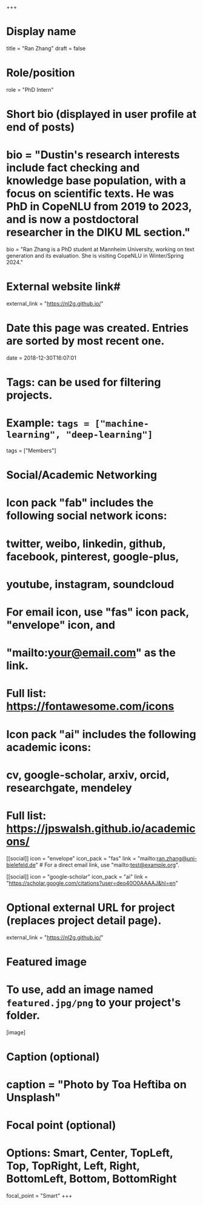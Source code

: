+++
# Display name
title = "Ran Zhang"
draft = false

# Role/position
role = "PhD Intern"

# Short bio (displayed in user profile at end of posts)
# bio = "Dustin's research interests include fact checking and knowledge base population, with a focus on scientific texts. He was PhD in CopeNLU from 2019 to 2023, and is now a postdoctoral researcher in the DIKU ML section."
bio = "Ran Zhang is a PhD student at Mannheim University, working on text generation and its evaluation. She is visiting CopeNLU in Winter/Spring 2024."

# External website link#
external_link = "https://nl2g.github.io/"

# Date this page was created. Entries are sorted by most recent one.
date = 2018-12-30T16:07:01

# Tags: can be used for filtering projects.
# Example: `tags = ["machine-learning", "deep-learning"]`
tags = ["Members"]

# Social/Academic Networking
#
# Icon pack "fab" includes the following social network icons:
#
#   twitter, weibo, linkedin, github, facebook, pinterest, google-plus,
#   youtube, instagram, soundcloud
#
#   For email icon, use "fas" icon pack, "envelope" icon, and
#   "mailto:your@email.com" as the link.
#
#   Full list: https://fontawesome.com/icons
#
# Icon pack "ai" includes the following academic icons:
#
#   cv, google-scholar, arxiv, orcid, researchgate, mendeley
#
#   Full list: https://jpswalsh.github.io/academicons/

[[social]]
icon = "envelope"
icon_pack = "fas"
link = "mailto:ran.zhang@uni-bielefeld.de"  # For a direct email link, use "mailto:test@example.org".

[[social]]
icon = "google-scholar"
icon_pack = "ai"
link = "https://scholar.google.com/citations?user=deo40O0AAAAJ&hl=en"



# Optional external URL for project (replaces project detail page).
external_link = "https://nl2g.github.io/"

# Featured image
# To use, add an image named `featured.jpg/png` to your project's folder. 
[image]
  # Caption (optional)
  # caption = "Photo by Toa Heftiba on Unsplash"

  # Focal point (optional)
  # Options: Smart, Center, TopLeft, Top, TopRight, Left, Right, BottomLeft, Bottom, BottomRight
  focal_point = "Smart"
+++
